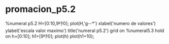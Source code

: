 # promacion_p5.2
%numeral p5.2
H=[0:10,9:-1:0];
plot(H,'g--*')
xlabel('numero de valores')
ylabel('escala valor maximo')
title('numeral p5.2')
grid on
%numeral5.3
hold on
h=[0:10];
h1=[9:-1:0];
plot(h)
plot(h1+10);

